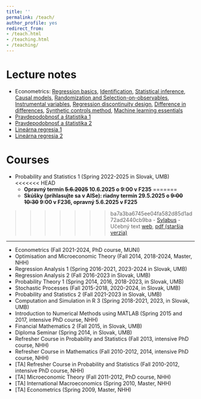 ```yaml
---
title: ''
permalink: /teach/
author_profile: yes
redirect_from:
- /teach.html
- /teaching.html
- /teaching/
---
```


# Lecture notes

-   Econometrics: [Regression basics](http://lukaslaffers.github.io/files/econx_1_LL_2.pdf), [Identification](http://lukaslaffers.github.io/files/econx_2a_LL_handout.pdf), [Statistical inference](http://lukaslaffers.github.io/files/econx_2b_LL_handout.pdf), [Causal models](http://lukaslaffers.github.io/files/econx_3a_LL_handout.pdf), [Randomization and Selection-on-observables](http://lukaslaffers.github.io/files/econx_3b_LL_handout.pdf), [Instrumental variables](http://lukaslaffers.github.io/files/econx_4_IV_LL_handout.pdf), [Regression discontinuity design](http://lukaslaffers.github.io/files/econx_5a_LL_handout.pdf), [Difference in differences](http://lukaslaffers.github.io/files/econx_5b_LL_handout.pdf), [Synthetic controls method](http://lukaslaffers.github.io/files/econx_6a_LL_handout.pdf), [Machine learning essentials](http://lukaslaffers.github.io/files/econx_6b_LL_handout.pdf)
-   [Pravdepodobnosť a štatistika 1](https://lukaslaffers.github.io/pas1/)
-   [Pravdepodobnosť a štatistika 2](https://lukaslaffers.github.io/pas2/)
-   [Lineárna regresia 1](http://lukaslaffers.github.io/files/MAR1_poznamkyMain.pdf)
-   [Lineárna regresia 2](http://lukaslaffers.github.io/files/MAR2_all.pdf)
 
# Courses

-   Probability and Statistics 1 (Spring 2022-2025 in Slovak, UMB)
<<<<<<< HEAD
    -   **Opravný termín ~~5.6.2025~~ 10.6.2025 o 9:00 v F235**
=======
    -   **Skúšky (prihlasujte sa v AISe): riadny termín 29.5.2025 o ~~9:00~~ ~~10:30~~ 9:00 v F236, opravný 5.6.2025 v F225**
>>>>>>> ba7a3ba6745ee04fa582d85d1ad72ad2440cb9ba
    -   [Sylabus](https://lukaslaffers.github.io/files/sylabus_ps_1_svk_25.pdf)
    -   Učebný text [web](https://lukaslaffers.github.io/pas1/), [pdf (staršia verzia)](http://lukaslaffers.github.io/files/PAS1q_05032025.pdf)

------------------------------------------------------------------------

-   Econometrics (Fall 2021-2024, PhD course, MUNI)
-   Optimisation and Microeconomic Theory (Fall 2014, 2018-2024, Master, NHH)
-   Regression Analysis 1 (Spring 2016-2021, 2023-2024 in Slovak, UMB)
-   Regression Analysis 2 (Fall 2016-2023 in Slovak, UMB)
-   Probability Theory 1 (Spring 2014, 2016, 2018-2023, in Slovak, UMB)
-   Stochastic Processes (Fall 2015-2018, 2020-2024, in Slovak, UMB)
-   Probability and Statistics 2 (Fall 2021-2023 in Slovak, UMB)
-   Computation and Simulation in R 3 (Spring 2018-2021, 2023, in Slovak, UMB)
-   Introduction to Numerical Methods using MATLAB (Spring 2015 and 2017, intensive PhD course, NHH)
-   Financial Mathematics 2 (Fall 2015, in Slovak, UMB)
-   Diploma Seminar (Spring 2014, in Slovak, UMB)
-   Refresher Course in Probability and Statistics (Fall 2013, intensive PhD course, NHH)
-   Refresher Course in Mathematics (Fall 2010-2012, 2014, intensive PhD course, NHH)
-   [TA] Refresher Course in Probability and Statistics (Fall 2010-2012, intensive PhD course, NHH)
-   [TA] Microeconomic Theory (Fall 2011-2012, PhD course, NHH)
-   [TA] International Macroeconomics (Spring 2010, Master, NHH)
-   [TA] Econometrics (Spring 2009, Master, NHH)
